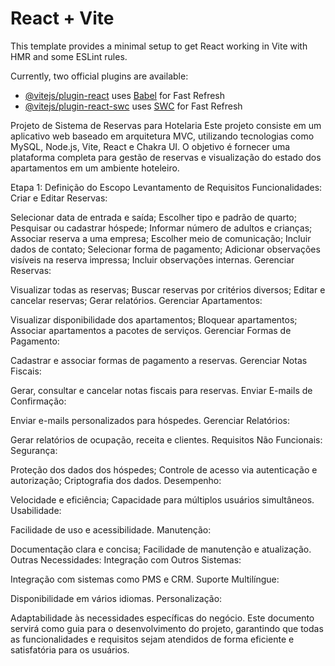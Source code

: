 # React + Vite

This template provides a minimal setup to get React working in Vite with HMR and some ESLint rules.

Currently, two official plugins are available:

- [@vitejs/plugin-react](https://github.com/vitejs/vite-plugin-react/blob/main/packages/plugin-react/README.md) uses [Babel](https://babeljs.io/) for Fast Refresh
- [@vitejs/plugin-react-swc](https://github.com/vitejs/vite-plugin-react-swc) uses [SWC](https://swc.rs/) for Fast Refresh


Projeto de Sistema de Reservas para Hotelaria
Este projeto consiste em um aplicativo web baseado em arquitetura MVC, utilizando tecnologias como MySQL, Node.js, Vite, React e Chakra UI. O objetivo é fornecer uma plataforma completa para gestão de reservas e visualização do estado dos apartamentos em um ambiente hoteleiro.

Etapa 1: Definição do Escopo
Levantamento de Requisitos
Funcionalidades:
Criar e Editar Reservas:

Selecionar data de entrada e saída;
Escolher tipo e padrão de quarto;
Pesquisar ou cadastrar hóspede;
Informar número de adultos e crianças;
Associar reserva a uma empresa;
Escolher meio de comunicação;
Incluir dados de contato;
Selecionar forma de pagamento;
Adicionar observações visíveis na reserva impressa;
Incluir observações internas.
Gerenciar Reservas:

Visualizar todas as reservas;
Buscar reservas por critérios diversos;
Editar e cancelar reservas;
Gerar relatórios.
Gerenciar Apartamentos:

Visualizar disponibilidade dos apartamentos;
Bloquear apartamentos;
Associar apartamentos a pacotes de serviços.
Gerenciar Formas de Pagamento:

Cadastrar e associar formas de pagamento a reservas.
Gerenciar Notas Fiscais:

Gerar, consultar e cancelar notas fiscais para reservas.
Enviar E-mails de Confirmação:

Enviar e-mails personalizados para hóspedes.
Gerenciar Relatórios:

Gerar relatórios de ocupação, receita e clientes.
Requisitos Não Funcionais:
Segurança:

Proteção dos dados dos hóspedes;
Controle de acesso via autenticação e autorização;
Criptografia dos dados.
Desempenho:

Velocidade e eficiência;
Capacidade para múltiplos usuários simultâneos.
Usabilidade:

Facilidade de uso e acessibilidade.
Manutenção:

Documentação clara e concisa;
Facilidade de manutenção e atualização.
Outras Necessidades:
Integração com Outros Sistemas:

Integração com sistemas como PMS e CRM.
Suporte Multilíngue:

Disponibilidade em vários idiomas.
Personalização:

Adaptabilidade às necessidades específicas do negócio.
Este documento servirá como guia para o desenvolvimento do projeto, garantindo que todas as funcionalidades e requisitos sejam atendidos de forma eficiente e satisfatória para os usuários.